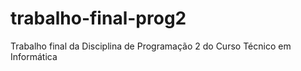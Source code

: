# trabalho-final-prog2
Trabalho final da Disciplina de Programação 2 do Curso Técnico em Informática
